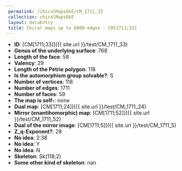 ```yaml
--- 
 permalink: /chiralMaps6kE/CM_1711_33 
 collection: chiralMaps6kE
 layout: dataEntry
 title: Chiral maps up to 6000 edges - CM[1711;33]
---
```


- **ID**: [CM[1711;33]]({{ site.url }}/test/CM_1711_33)
- **Genus of the underlying surface**: 768
- **Length of the face**: 58
- **Valency**: 29
- **Length of the Petrie polygon**: 118
- **Is the automorphism group solvable?**: S
- **Number of vertices**: 118
- **Number of edges**: 1711
- **Number of faces**: 59
- **The map is self-**: none
- **Dual map**: [CM[1711;24]]({{ site.url }}/test/CM_1711_24)
- **Mirror (enantihomorphic) map**: [CM[1711;52]]({{ site.url }}/test/CM_1711_52)
- **Dual of the mirror image**: [CM[1711;5]]({{ site.url }}/test/CM_1711_5)
- **Z_q-Exponent?**: 28
- **No idea**:  2:38
- **No idea**: Y
- **No idea**: N
- **Skeleton**: Sk(118;2)
- **Some other kind of skeleton**: nan

